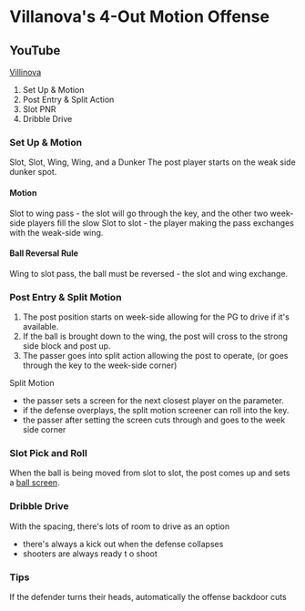 # Villanova's 4-Out Motion Offense

## YouTube 
[Villinova](https://www.youtube.com/watch?v=BSjpPg7qJvY)

1. Set Up & Motion
2. Post Entry & Split Action
3. Slot PNR
4. Dribble Drive

### Set Up & Motion
Slot, Slot, Wing, Wing, and a Dunker
The post player starts on the weak side dunker spot.

#### Motion
Slot to wing pass - the slot will go through the key, and the other two week-side players fill the slow
Slot to slot - the player making the pass exchanges with the weak-side wing.

#### Ball Reversal Rule
Wing to slot pass, the ball must be reversed - the slot and wing exchange.

### Post Entry & Split Motion
1. The post position starts on week-side allowing for the PG to drive if it's available.
2. If the ball is brought down to the wing, the post will cross to the strong side block and post up.
3. The passer goes into split action allowing the post to operate, (or goes through the key to the week-side corner) 

Split Motion 
  - the passer sets a screen for the next closest player on the parameter. 
  - if the defense overplays, the split motion screener can roll into the key.
  - the passer after setting the screen cuts through and goes to the week side corner

### Slot Pick and Roll
When the ball is being moved from slot to slot, the post comes up and sets a [ball screen](https://www.youtube.com/watch?v=BSjpPg7qJvY&t=308s).


### Dribble Drive
With the spacing, there's lots of room to drive as an option
- there's always a kick out when the defense collapses
- shooters are always ready t o shoot

### Tips
If the defender turns their heads, automatically the offense backdoor cuts
